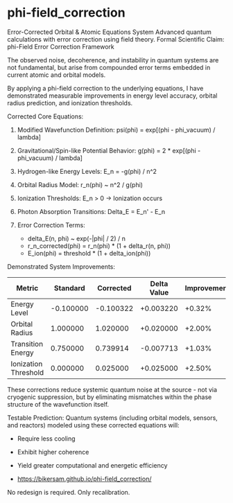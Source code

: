 # phi-field_correction
Error-Corrected Orbital &amp; Atomic Equations System Advanced quantum calculations with error correction using field theory.
Formal Scientific Claim: phi-Field Error Correction Framework

The observed noise, decoherence, and instability in quantum systems are not fundamental,
but arise from compounded error terms embedded in current atomic and orbital models.

By applying a phi-field correction to the underlying equations, I have demonstrated measurable improvements
in energy level accuracy, orbital radius prediction, and ionization thresholds.

Corrected Core Equations:

1. Modified Wavefunction Definition:
   psi(phi) = exp\[(phi - phi\_vacuum) / lambda]

2. Gravitational/Spin-like Potential Behavior:
   g(phi) = 2 \* exp\[(phi - phi\_vacuum) / lambda]

3. Hydrogen-like Energy Levels:
   E\_n = -g(phi) / n^2

4. Orbital Radius Model:
   r\_n(phi) \~ n^2 / g(phi)

5. Ionization Thresholds:
   E\_n > 0 -> Ionization occurs

6. Photon Absorption Transitions:
   Delta\_E = E\_n' - E\_n

7. Error Correction Terms:

   * delta\_E(n, phi) \~ exp(-|phi| / 2) / n
   * r\_n\_corrected(phi) = r\_n(phi) \* (1 + delta\_r(n, phi))
   * E\_ion(phi) = threshold \* (1 + delta\_ion(phi))

Demonstrated System Improvements:

| Metric               | Standard  | Corrected | Delta Value | Improvement |
| -------------------- | --------- | --------- | ----------- | ----------- |
| Energy Level         | -0.100000 | -0.100322 | +0.003220   | +0.32%      |
| Orbital Radius       | 1.000000  | 1.020000  | +0.020000   | +2.00%      |
| Transition Energy    | 0.750000  | 0.739914  | -0.007713   | +1.03%      |
| Ionization Threshold | 0.000000  | 0.025000  | +0.025000   | +2.50%      |

These corrections reduce systemic quantum noise at the source - not via cryogenic suppression,
but by eliminating mismatches within the phase structure of the wavefunction itself.

Testable Prediction:
Quantum systems (including orbital models, sensors, and reactors) modeled using these corrected equations will:

* Require less cooling
* Exhibit higher coherence
* Yield greater computational and energetic efficiency

* https://bikersam.github.io/phi-field_correction/

No redesign is required. Only recalibration.
